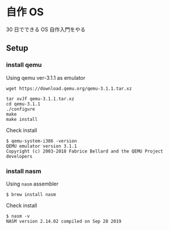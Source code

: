 # 自作 OS

30 日でできる OS 自作入門をやる

## Setup

### install qemu

Using qemu ver-3.1.1 as emulator

```
wget https://download.qemu.org/qemu-3.1.1.tar.xz

tar xvJf qemu-3.1.1.tar.xz
cd qemu-3.1.1
./configure
make
make install
```

Check install

```
$ qemu-system-i386 -version
QEMU emulator version 3.1.1
Copyright (c) 2003-2018 Fabrice Bellard and the QEMU Project developers
```

### install nasm

Using `nasm` assembler

```
$ brew install nasm
```

Check install

```
$ nasm -v
NASM version 2.14.02 compiled on Sep 28 2019
```
